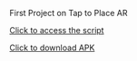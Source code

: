 First Project on Tap to Place AR

[Click to access the script]([url](https://github.com/AryanPant/Tap-to-place/blob/main/Assets/Scripts/TapToPlace.cs)https://github.com/AryanPant/Tap-to-place/blob/main/Assets/Scripts/TapToPlace.cs)

[Click to download APK]([url](https://github.com/AryanPant/Tap-to-place/raw/main/Tap-to-place.apk)https://github.com/AryanPant/Tap-to-place/raw/main/Tap-to-place.apk)
